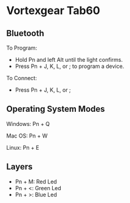 # Vortexgear Tab60

## Bluetooth

To Program:
- Hold Pn and left Alt until the light confirms.
- Press Pn + J, K, L, or ; to program a device.

To Connect:
- Press Pn + J, K, L, or ;

## Operating System Modes

Windows: Pn + Q

Mac OS: Pn + W

Linux: Pn + E

## Layers

- Pn + M: Red Led
- Pn + &lt;: Green Led
- Pn + &gt;: Blue Led